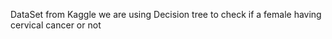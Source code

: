 DataSet from  Kaggle
we are using Decision tree to check if a female having cervical cancer or not

